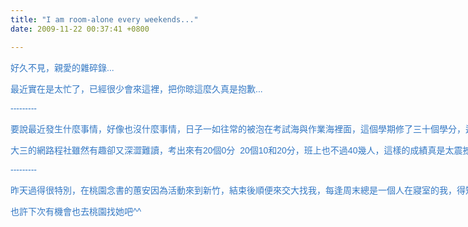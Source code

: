 ```yaml
---
title: "I am room-alone every weekends..."
date: 2009-11-22 00:37:41 +0800

---
```

<p><span style="font-family: Helvetica, Verdana, Arial, sans-serif; color: #3378c4;"><span style="white-space: pre;">好久不見，親愛的雜碎錄...</span></span></p><p><span style="font-family: Helvetica, Verdana, Arial, sans-serif; color: #3378c4;"><span style="white-space: pre;">最近實在是太忙了，已經很少會來這裡，把你晾這麼久真是抱歉...</span></span></p><p><span style="font-family: Helvetica, Verdana, Arial, sans-serif; color: #3378c4;"><span style="white-space: pre;">---------</span></span></p><p><span style="font-family: Helvetica, Verdana, Arial, sans-serif; color: #3378c4;"><span style="white-space: pre;">要說最近發生什麼事情，好像也沒什麼事情，日子一如往常的被泡在考試海與作業海裡面，這個學期修了三十個學分，逢期中考的時候差點溺死，現在還要學著怎麼換氣，希望期末不要被當掉任何一科，不曉得這樣的要求會不會太大呢@@</span></span></p><p><span style="font-family: Helvetica, Verdana, Arial, sans-serif; color: #3378c4;"><span style="white-space: pre;">大三的網路程社雖然有趣卻又深澀難讀，考出來有20個0分  20個10和20分，班上也不過40幾人，這樣的成績真是太震撼了...我拿了50已經算極限...和我同寢的翔先生拿了90，真的是怪物...我什麼時候才能像那些大神一樣呢...</span></span></p><p><span style="font-family: Helvetica, Verdana, Arial, sans-serif; color: #3378c4;"><span style="white-space: pre;">---------</span></span></p><p><span style="font-family: Helvetica, Verdana, Arial, sans-serif; color: #3378c4;"><span style="white-space: pre;">昨天過得很特別，在桃園念書的蕙安因為活動來到新竹，結束後順便來交大找我，每逢周末總是一個人在寢室的我，得知有人要來學校找我的消息，當然會高興了。蕙安除了還是一樣的開朗活潑之外，也變漂亮了。去過了鬆餅屋、清大夜市，兩個人吃得好撐@@</span></span></p><p><span style="font-family: Helvetica, Verdana, Arial, sans-serif; color: #3378c4;"><span style="white-space: pre;">也許下次有機會也去桃園找她吧^^</span></span></p>

